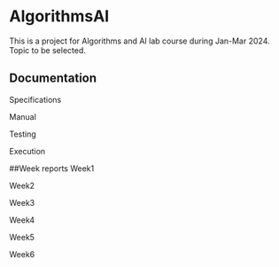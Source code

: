 # AlgorithmsAI
This is a project for Algorithms and AI lab course during Jan-Mar 2024. Topic to be selected.

## Documentation
Specifications

Manual

Testing

Execution

##Week reports
Week1

Week2

Week3

Week4

Week5

Week6
